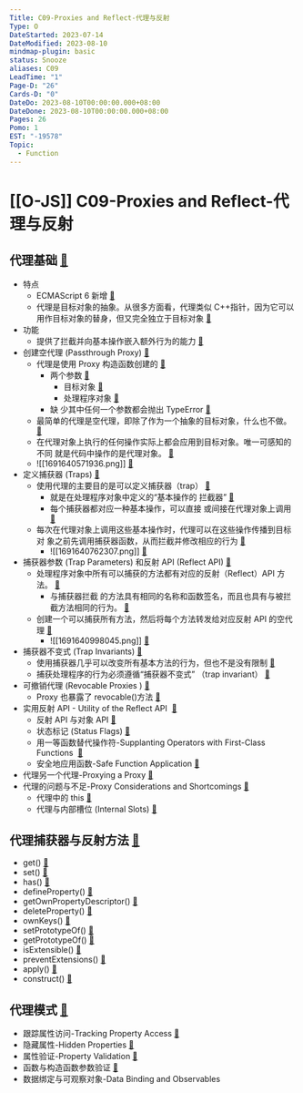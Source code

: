 ```yaml
---
Title: C09-Proxies and Reflect-代理与反射
Type: O
DateStarted: 2023-07-14
DateModified: 2023-08-10
mindmap-plugin: basic
status: Snooze
aliases: C09
LeadTime: "1"
Page-D: "26"
Cards-D: "0"
DateDo: 2023-08-10T00:00:00.000+08:00
DateDone: 2023-08-10T00:00:00.000+08:00
Pages: 26
Pomo: 1
EST: "-19578"
Topic:
  - Function
---
```


# [[O-JS]] C09-Proxies and Reflect-代理与反射

## 代理基础 [📌](obsidian://jump-to-pdf?id=ProJS-ZN&annotate=fdf62bd0-6b34-2aee)

- 特点
  - ECMAScript 6 新增 [📌](obsidian://jump-to-pdf?id=ProJS-ZN&annotate=bbac9c4c-bb2d-cef2)
  - 代理是目标对象的抽象。从很多方面看，代理类似 C++指针，因为它可以 用作目标对象的替身，但又完全独立于目标对象 [📌](obsidian://jump-to-pdf?id=ProJS-ZN&annotate=1780659f-cb80-6fd5)
- 功能
  - 提供了拦截并向基本操作嵌入额外行为的能力 [📌](obsidian://jump-to-pdf?id=ProJS-ZN&annotate=c746564b-1495-7b06)
- 创建空代理 (Passthrough Proxy) [📌](obsidian://jump-to-pdf?id=ProJS-ZN&annotate=1d411aae-c9a0-736a)
  - 代理是使用 Proxy 构造函数创建的 [📌](obsidian://jump-to-pdf?id=ProJS-ZN&annotate=6eb47663-38f5-8d2b)
    - 两个参数 [📌](obsidian://jump-to-pdf?id=ProJS-ZN&annotate=5618219e-7ac1-ad60)
      - 目标对象 [📌](obsidian://jump-to-pdf?id=ProJS-ZN&annotate=540d4e0b-bc13-f21b)
      - 处理程序对象 [📌](obsidian://jump-to-pdf?id=ProJS-ZN&annotate=0532f1ab-5aa6-d2ff)
    - 缺 少其中任何一个参数都会抛出 TypeError [📌](obsidian://jump-to-pdf?id=ProJS-ZN&annotate=604c6bc4-41fb-a9d6)
  - 最简单的代理是空代理，即除了作为一个抽象的目标对象，什么也不做。 [📌](obsidian://jump-to-pdf?id=ProJS-ZN&annotate=ce9c40e8-8e42-d342)
  - 在代理对象上执行的任何操作实际上都会应用到目标对象。唯一可感知的不同 就是代码中操作的是代理对象。 [📌](obsidian://jump-to-pdf?id=ProJS-ZN&annotate=e66375f5-4931-dde2)
  - ![[1691640571936.png]] [📌](obsidian://jump-to-pdf?id=ProJS-ZN&annotate=1fd5a820-eb04-5efc)
- 定义捕获器 (Traps) [📌](obsidian://jump-to-pdf?id=ProJS-ZN&annotate=29c38d6b-50ed-1e7b)
  - 使用代理的主要目的是可以定义捕获器（trap） [📌](obsidian://jump-to-pdf?id=ProJS-ZN&annotate=fae3c413-9741-3a47)
    - 就是在处理程序对象中定义的“基本操作的 拦截器” [📌](obsidian://jump-to-pdf?id=ProJS-ZN&annotate=a226f4c5-da08-f4c4)
    - 每个捕获器都对应一种基本操作，可以直接 或间接在代理对象上调用 [📌](obsidian://jump-to-pdf?id=ProJS-ZN&annotate=47bb1b51-0027-45e8)
  - 每次在代理对象上调用这些基本操作时，代理可以在这些操作传播到目标对 象之前先调用捕获器函数，从而拦截并修改相应的行为 [📌](obsidian://jump-to-pdf?id=ProJS-ZN&annotate=72fe8b27-7ae4-efae)
    - ![[1691640762307.png]] [📌](obsidian://jump-to-pdf?id=ProJS-ZN&annotate=9250b292-e187-3036)
- 捕获器参数 (Trap Parameters) 和反射 API (Reflect API) [📌](obsidian://jump-to-pdf?id=ProJS-ZN&annotate=f2b41a8c-8bbc-8d80)
  - 处理程序对象中所有可以捕获的方法都有对应的反射（Reflect）API 方法。 [📌](obsidian://jump-to-pdf?id=ProJS-ZN&annotate=bac01039-75c4-f1cc)
    - 与捕获器拦截 的方法具有相同的名称和函数签名，而且也具有与被拦截方法相同的行为。 [📌](obsidian://jump-to-pdf?id=ProJS-ZN&annotate=5e3f4d7d-961b-6b56)
  - 创建一个可以捕获所有方法，然后将每个方法转发给对应反射 API 的空代理 [📌](obsidian://jump-to-pdf?id=ProJS-ZN&annotate=4e510858-a049-3357)
    - ![[1691640998045.png]] [📌](obsidian://jump-to-pdf?id=ProJS-ZN&annotate=d5d2a857-b9b4-295b)
- 捕获器不变式 (Trap Invariants) [📌](obsidian://jump-to-pdf?id=ProJS-ZN&annotate=790f45e0-8725-7e7f)
  - 使用捕获器几乎可以改变所有基本方法的行为，但也不是没有限制 [📌](obsidian://jump-to-pdf?id=ProJS-ZN&annotate=fa578a2a-f4c6-434d)
  - 捕获处理程序的行为必须遵循“捕获器不变式” （trap invariant） [📌](obsidian://jump-to-pdf?id=ProJS-ZN&annotate=e0edb10f-de1d-6457)
- 可撤销代理 (Revocable Proxies ) [📌](obsidian://jump-to-pdf?id=ProJS-ZN&annotate=dbdd0e2d-7968-8e50)
  - Proxy 也暴露了 revocable()方法 [📌](obsidian://jump-to-pdf?id=ProJS-ZN&annotate=8484d1b7-e61a-a082)
- 实用反射 API - Utility of the Reflect API  [📌](obsidian://jump-to-pdf?id=ProJS-ZN&annotate=aed2d42b-ae63-824e)
  - 反射 API 与对象 API [📌](obsidian://jump-to-pdf?id=ProJS-ZN&annotate=ea5d579d-c517-3d76)
  - 状态标记 (Status Flags) [📌](obsidian://jump-to-pdf?id=ProJS-ZN&annotate=b368c11d-af50-cd23)
  - 用一等函数替代操作符-Supplanting Operators with First-Class Functions  [📌](obsidian://jump-to-pdf?id=ProJS-ZN&annotate=b75adbe4-4031-73d3)
  - 安全地应用函数-Safe Function Application [📌](obsidian://jump-to-pdf?id=ProJS-ZN&annotate=2e69556a-d6f9-6d75)
- 代理另一个代理-Proxying a Proxy [📌](obsidian://jump-to-pdf?id=ProJS-ZN&annotate=a4126f1d-be8a-784f)
- 代理的问题与不足-Proxy Considerations and Shortcomings [📌](obsidian://jump-to-pdf?id=ProJS-ZN&annotate=cce52c73-15d5-c211)
  - 代理中的 this [📌](obsidian://jump-to-pdf?id=ProJS-ZN&annotate=82561226-bf9e-b96b)
  - 代理与内部槽位 (Internal Slots) [📌](obsidian://jump-to-pdf?id=ProJS-ZN&annotate=bda9506e-55d0-e6c4)

## 代理捕获器与反射方法 [📌](obsidian://jump-to-pdf?id=ProJS-ZN&annotate=b5be8ddf-d679-dd8c)

- get() [📌](obsidian://jump-to-pdf?id=ProJS-ZN&annotate=329a18d7-320d-d8b4)
- set() [📌](obsidian://jump-to-pdf?id=ProJS-ZN&annotate=8c559755-c591-8592)
- has() [📌](obsidian://jump-to-pdf?id=ProJS-ZN&annotate=5d0575fa-9600-b6ca)
- defineProperty() [📌](obsidian://jump-to-pdf?id=ProJS-ZN&annotate=480640cf-2cc2-483e)
- getOwnPropertyDescriptor() [📌](obsidian://jump-to-pdf?id=ProJS-ZN&annotate=67288628-ae2d-721f)
- deleteProperty() [📌](obsidian://jump-to-pdf?id=ProJS-ZN&annotate=976c6cdd-a543-1ce1)
- ownKeys() [📌](obsidian://jump-to-pdf?id=ProJS-ZN&annotate=b3399a6d-160f-edf6)
- setPrototypeOf() [📌](obsidian://jump-to-pdf?id=ProJS-ZN&annotate=e033788b-8244-57fd)
- getPrototypeOf() [📌](obsidian://jump-to-pdf?id=ProJS-ZN&annotate=b1f03a44-7422-24e6)
- isExtensible() [📌](obsidian://jump-to-pdf?id=ProJS-ZN&annotate=816f700f-14b0-0ed8)
- preventExtensions() [📌](obsidian://jump-to-pdf?id=ProJS-ZN&annotate=85448d38-1c10-088a)
- apply() [📌](obsidian://jump-to-pdf?id=ProJS-ZN&annotate=f7e173ab-ba8d-54dd)
- construct() [📌](obsidian://jump-to-pdf?id=ProJS-ZN&annotate=92c986bd-b56f-9ac1)

## 代理模式 [📌](obsidian://jump-to-pdf?id=ProJS-ZN&annotate=40d691cf-69e4-e41f)

- 跟踪属性访问-Tracking Property Access [📌](obsidian://jump-to-pdf?id=ProJS-ZN&annotate=e6067b71-2145-55ad)
- 隐藏属性-Hidden Properties [📌](obsidian://jump-to-pdf?id=ProJS-ZN&annotate=84cff50f-3eca-2620)
- 属性验证-Property Validation [📌](obsidian://jump-to-pdf?id=ProJS-ZN&annotate=c4d23c8b-e31e-cacf)
- 函数与构造函数参数验证 [📌](obsidian://jump-to-pdf?id=ProJS-ZN&annotate=28bcab6a-fd1a-1087)
- 数据绑定与可观察对象-Data Binding and Observables
